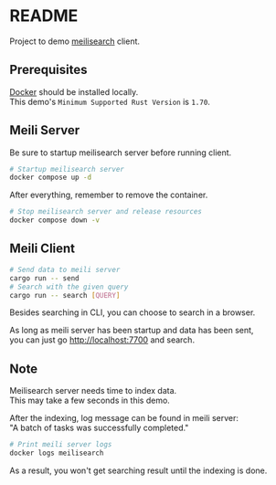 # README

Project to demo [meilisearch](https://github.com/meilisearch/meilisearch) client.

## Prerequisites

[Docker](http://docker.com/) should be installed locally.\
This demo's `Minimum Supported Rust Version` is `1.70`.

## Meili Server

Be sure to startup meilisearch server before running client.

```sh
# Startup meilisearch server
docker compose up -d
```

After everything, remember to remove the container.

```sh
# Stop meilisearch server and release resources
docker compose down -v
```

## Meili Client

```sh
# Send data to meili server
cargo run -- send
# Search with the given query
cargo run -- search [QUERY]
```

Besides searching in CLI, you can choose to search in a browser.

As long as meili server has been startup and data has been sent,\
you can just go <http://localhost:7700> and search.

## Note

Meilisearch server needs time to index data.\
This may take a few seconds in this demo.

After the indexing, log message can be found in meili server:\
"A batch of tasks was successfully completed."

```sh
# Print meili server logs
docker logs meilisearch
```

As a result, you won't get searching result until the indexing is done.
